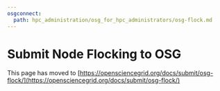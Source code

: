 ```yaml
---
osgconnect:
  path: hpc_administration/osg_for_hpc_administrators/osg-flock.md
---
```


Submit Node Flocking to OSG 
====================================

This page has moved to [https://opensciencegrid.org/docs/submit/osg-flock/](https://opensciencegrid.org/docs/submit/osg-flock/)